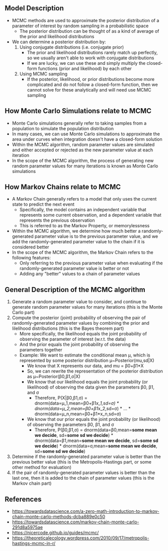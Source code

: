 ## Model Description
- MCMC methods are used to approximate the posterior distribution of a parameter of interest by random sampling in a probabilistic space
	- The posterior distribution can be thought of as a kind of average of the prior and likelihood distributions
- We can determine a posterior distribution by:
	1. Using conjugate distributions (i.e. conjugate prior)
		- The prior and likelihood distributions rarely match up perfectly, so we usually aren't able to work with conjugate distributions
		- If we are lucky, we can use these and simply multiply the closed-form functions (prior and likelihood) by each other
	2. Using MCMC sampling
		- If the posterior, likelihood, or prior distributions become more complicated and do not follow a closed-form function, then we cannot solve for these analytically and will need use MCMC sampling

## How Monte Carlo Simulations relate to MCMC
- Monte Carlo simulations generally refer to taking samples from a population to simulate the population distribution
- In many cases, we can use Monte Carlo simulations to approximate the area under curves when integration doesn't have a closed-form solution
- Within the MCMC algorithm, random parameter values are simulated and either accepted or rejected as the new parameter value at each iteration
- In the scope of the MCMC algorithm, the process of generating new random parameter values for many iterations is known as Monte Carlo simulations

## How Markov Chains relate to MCMC
- A Markov Chain generally refers to a model that only uses the current state to predict the next event
	- Specifically, the model contains an independent variable that represents some current observation, and a dependent variable that represents the previous observation
	- This is referred to as the Markov Property, or memorylessness
- Within the MCMC algorithm, we determine how much better a randomly-generated parameter value is to the previous parameter value, and we add the randomly-generated parameter value to the chain if it is considered better
- In the scope of the MCMC algorithm, the Markov Chain refers to the following features:
	- Only referring to the previous parameter value when evaluating if the randomly-generated parameter value is better or not
	- Adding any "better" values to a chain of parameter values

## General Description of the MCMC algorithm
1. Generate a random parameter value to consider, and continue to generate random parameter values for many iterations (this is the Monte Carlo part)
2. Compute the posterior (joint) probability of observing the pair of randomly-generated parameter values by combining the prior and lilelihood distributions (this is the Bayes theorem part)
	- More specifically, the likelihood equals the joint probability of observing the parameter of interest (w.r.t. the data)
	- And the prior equals the joint probability of observing the parameters together
	- Example: We want to estimate the conditional mean μ, which is represented by some posterior distribution μ~Posterior(mu,sd|X)
		- We know that X represents our data, and mu = β0+β1*X
		- So, we can rewrite the representation of the posterior distribution as μ~Posterior(β0,β1,σ|X)
		- We know that our likelihood equals the joint probability (or likelihood) of observing the data given the parameters β0, β1, and σ
			- Therefore, P(X|β0,β1,σ) = dnorm(data=μ_1,mean=β0+β1*x_1,sd=σ) * dnorm(data=μ_2,mean=β0+β1*x_2,sd=σ) * ... * dnorm(data=μ_n,mean=β0+β1*x_n,sd=σ)
		- We know that our prior equals the joint probability (or likelihood) of observing the parameters β0, β1, and σ
			- Therefore, P(β0,β1,σ) = dnorm(data=β0,mean=**some mean we decide**, sd=**some sd we decide**) * dnorm(data=β1,mean=**some mean we decide**, sd=**some sd we decide**) * dnorm(data=σ,mean=**some mean we decide**, sd=**some sd we decide**)
3. Determine if the randomly-generated parameter value is better than the previous better value (this is the Metropolis-Hastings part, or some other method for evaluation)
4. If the pair of randomly-generated parameter values is better than the last one, then it is added to the chain of parameter values (this is the Markov chain part)

## References
- https://towardsdatascience.com/a-zero-math-introduction-to-markov-chain-monte-carlo-methods-dcba889e0c50
- https://towardsdatascience.com/markov-chain-monte-carlo-291d8a5975ae
- https://nicercode.github.io/guides/mcmc/
- https://theoreticalecology.wordpress.com/2010/09/17/metropolis-hastings-mcmc-in-r/
